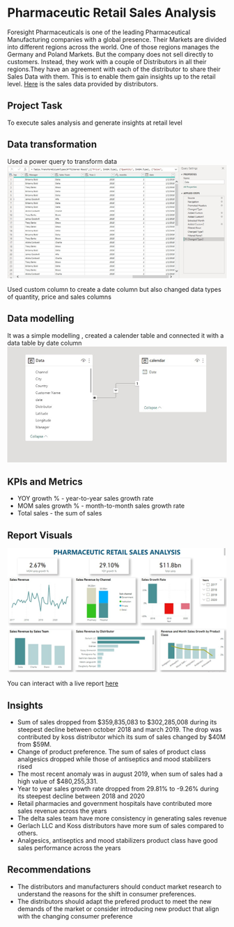 # Pharmaceutic Retail Sales Analysis
Foresight Pharmaceuticals is one of the leading Pharmaceutical Manufacturing companies with a global presence. Their Markets are divided into different regions across the world. One of those regions manages the Germany and Poland Markets. But the company does not sell directly to customers. Instead, they work with a couple of Distributors in all their regions.They have an agreement with each of the distributor to share their Sales Data with them. This is to enable them gain insights up to the retail level. [Here](https://docs.google.com/spreadsheets/d/1lFXl6RXFTLCn7IYOpzjDebhUt-4r_s6i/edit#gid=1600784802) is the sales data provided by distributors.

## Project Task
To execute sales analysis and generate insights at retail level

## Data transformation
Used a power query to transform data
![](cleaning.jpg)

Used custom column to create a date column but also changed data types of quantity, price and sales columns

## Data modelling
It was a simple modelling , created a calender table and connected it with a data table by date column
![](Modelling.jpg)

## KPIs and Metrics
* YOY growth % - year-to-year sales growth rate
* MOM sales growth % - month-to-month sales growth rate
* Total sales - the sum of sales

## Report Visuals
![](drugs_dashboard.jpg)

You can interact with a live report [here](https://app.powerbi.com/view?r=eyJrIjoiYTJjMzZkMzktNjJjNi00OWI5LWFhNDEtNzU0MmI2ZGQyOThmIiwidCI6Ijc5M2EyYzE5LTY4N2ItNGJmOS05ZTBlLWJkOTU3YmE3ZDgxMyJ9)

## Insights
* Sum of sales dropped from $359,835,083 to $302,285,008 during its steepest decline between october 2018 and march 2019. The drop was contributed by koss distributor which its sum of sales changed by $40M from $59M.
* Change of product preference. The sum of sales of product class analgesics dropped while those of antiseptics and mood stabilizers rised
* The most recent anomaly was in august 2019, when sum of sales had a high value of $480,255,331.
* Year to year sales growth rate dropped from 29.81% to -9.26% during its steepest decline between 2018 and 2020
* Retail pharmacies and government hospitals have contributed more sales revenue across the years
* The delta sales team have more consistency in generating sales revenue
* Gerlach LLC and Koss distributors have more sum of sales compared to others.
* Analgesics, antiseptics and mood stabilizers product class have good sales performance across the years

## Recommendations
* The distributors and manufacturers should conduct market research to understand the reasons for the shift in consumer preferences. 
* The distributors should adapt the prefered product to meet the new demands of the market or consider introducing new product that align with the changing consumer preference
